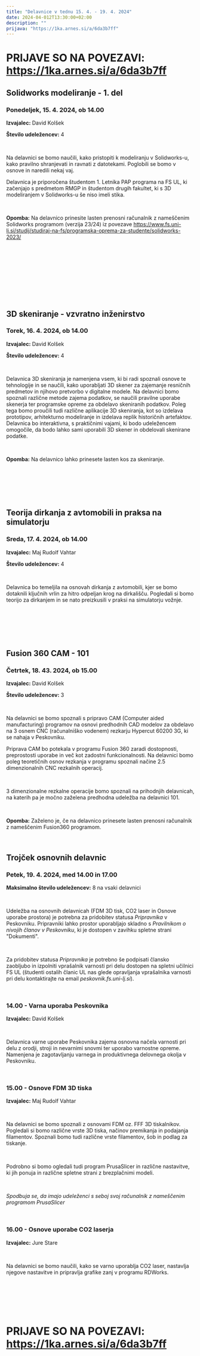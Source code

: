 ```yaml
---
title: "Delavnice v tednu 15. 4. - 19. 4. 2024"
date: 2024-04-012T13:30:00+02:00
description: ""
prijava: "https://1ka.arnes.si/a/6da3b7ff"
---
```


# PRIJAVE SO NA POVEZAVI: https://1ka.arnes.si/a/6da3b7ff

## Solidworks modeliranje - 1. del
### Ponedeljek, 15. 4. 2024, ob 14.00


**Izvajalec:** David Kolšek

**Število udeležencev:** 4

&nbsp;

Na delavnici se bomo naučili, kako pristopiti k modeliranju v Solidworks-u, kako pravilno shranjevati in ravnati z datotekami. Poglobili se bomo v osnove in naredili nekaj vaj. 

Delavnica je priporočena študentom 1. Letnika PAP programa na FS UL, ki začenjajo s predmetom RMGP in študentom drugih fakultet, ki s 3D modeliranjem v Solidworks-u še niso imeli stika. 
 
&nbsp;

**Opomba:** Na delavnico prinesite lasten prenosni računalnik z nameščenim Solidworks programom (verzija 23/24) iz povezave   https://www.fs.uni-lj.si/studij/studiraj-na-fs/programska-oprema-za-studente/solidworks-2023/   

&nbsp;

&nbsp;

&nbsp;

&nbsp;

&nbsp;

## 3D skeniranje - vzvratno inženirstvo
### Torek, 16. 4. 2024, ob 14.00


**Izvajalec:** David Kolšek   

**Število udeležencev:** 4

&nbsp;

Delavnica 3D skeniranja je namenjena vsem, ki bi radi spoznali osnove te tehnologije in se naučili, kako uporabljati 3D skener za zajemanje resničnih predmetov in njihovo pretvorbo v digitalne modele. Na delavnici bomo spoznali različne metode zajema podatkov, se naučili pravilne uporabe skenerja ter programske opreme za obdelavo skeniranih podatkov. Poleg tega bomo proučili tudi različne aplikacije 3D skeniranja, kot so izdelava prototipov, arhitekturno modeliranje in izdelava replik historičnih artefaktov. Delavnica bo interaktivna, s praktičnimi vajami, ki bodo udeležencem omogočile, da bodo lahko sami uporabili 3D skener in obdelovali skenirane podatke.

&nbsp;

**Opomba:** Na delavnico lahko prinesete lasten kos za skeniranje.

&nbsp;

&nbsp;

&nbsp;


## Teorija dirkanja z avtomobili in praksa na simulatorju
### Sreda, 17. 4. 2024, ob 14.00
**Izvajalec:** Maj Rudolf Vahtar

**Število udeležencev:** 4

&nbsp;

Delavnica bo temeljila na osnovah dirkanja z avtomobili, kjer se bomo dotaknili ključnih vrlin za hitro odpeljan krog na dirkališču. Pogledali si bomo teorijo za dirkanjem in se nato preizkusili v praksi na simulatorju vožnje. 


&nbsp;

&nbsp;

&nbsp;

## Fusion 360 CAM - 101
### Četrtek, 18. 43. 2024, ob 15.00

**Izvajalec:** David Kolšek

**Število udeležencev:** 3

&nbsp;

Na delavnici se bomo spoznali s pripravo CAM (Computer aided manufacturing) programov na osnovi predhodnih CAD modelov za obdelavo na 3 osnem CNC (računalniško vodenem) rezkarju Hypercut 60200 3G, ki se nahaja v Peskovniku. 

Priprava CAM bo potekala v programu Fusion 360 zaradi dostopnosti, preprostosti uporabe in več kot zadostni funkcionalnosti. Na delavnici bomo poleg teoretičnih osnov rezkanja v programu spoznali načine 2.5 dimenzionalnih CNC rezkalnih operacij. 

&nbsp;

3 dimenzionalne rezkalne operacije bomo spoznali na prihodnjih delavnicah, na katerih pa je močno zaželena predhodna udeležba na delavnici 101.   

&nbsp;

**Opomba:** Zaželeno je, če na delavnico prinesete lasten prenosni računalnik z nameščenim Fusion360 programom.

&nbsp;  


## Trojček osnovnih delavnic
### Petek, 19. 4. 2024, med 14.00 in 17.00

**Maksimalno število udeležencev:** 8 na vsaki delavnici

&nbsp;

Udeležba na osnovnih delavnicah (FDM 3D tisk, CO2 laser in Osnove uporabe prostora) je potrebna za pridobitev statusa _Pripravnika_ v Peskovniku. Pripravniki lahko prostor uporabljajo skladno s _Pravilnikom o nivojih članov v Peskovniku_, ki je dostopen v zavihku spletne strani "Dokumenti".  

&nbsp;

Za pridobitev statusa _Pripravnika_ je potrebno še podpisati člansko zaobljubo in izpolniti vprašalnik varnosti pri delu dostopen na spletni učilnici FS UL (študenti ostalih članic UL nas glede opravljanja vprašalnika varnosti pri delu kontaktirajte na email *peskovnik.fs.uni-lj.si*). 

&nbsp;

### 14.00 - Varna uporaba Peskovnika

**Izvajalec:** David Kolšek

&nbsp;

Delavnica varne uporabe Peskovnika zajema osnovna načela varnosti pri delu z orodji, stroji in nevarnimi snovmi ter uporabo varnostne opreme. Namenjena je zagotavljanju varnega in produktivnega delovnega okolja v Peskovniku.

&nbsp;

### 15.00 - Osnove FDM 3D tiska

**Izvajalec:** Maj Rudolf Vahtar

&nbsp;

Na delavnici se bomo spoznali z osnovami FDM oz. FFF 3D tiskalnikov. Pogledali si bomo različne vrste 3D tiska, načinov premikanja in podajanja filamentov. Spoznali bomo tudi različne vrste filamentov, šob in podlag za tiskanje.

&nbsp;

Podrobno si bomo ogledali tudi program PrusaSlicer in različne nastavitve, ki jih ponuja in različne spletne strani z brezplačnimi modeli. 

&nbsp;

*Spodbuja se, da imajo udeleženci s seboj svoj računalnik z nameščenim programom PrusaSlicer*

&nbsp;


### 16.00 - Osnove uporabe CO2 laserja

**Izvajalec:** Jure Stare

&nbsp;

Na delavnici se bomo naučili, kako se varno uporablja CO2 laser, nastavlja njegove nastavitve in pripravlja grafike zanj v programu RDWorks. 

&nbsp;


&nbsp;

&nbsp;


# PRIJAVE SO NA POVEZAVI: https://1ka.arnes.si/a/6da3b7ff

